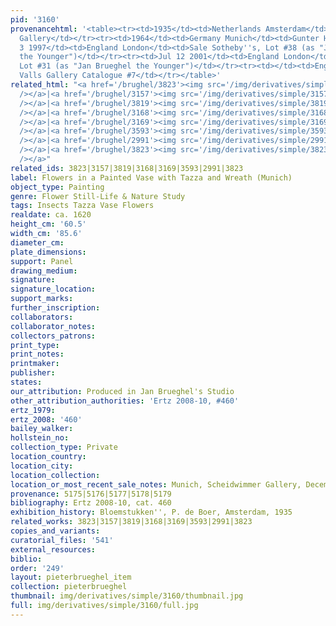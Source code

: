 ```yaml
---
pid: '3160'
provenancehtml: '<table><tr><td>1935</td><td>Netherlands Amsterdam</td><td>de Boer
  Gallery</td></tr><tr><td>1964</td><td>Germany Munich</td><td>Gunter Henle</td></tr><tr><td>Dec
  3 1997</td><td>England London</td><td>Sale Sotheby''s, Lot #38 (as "Jan Brueghel
  the Younger")</td></tr><tr><td>Jul 12 2001</td><td>England London</td><td>Sale Sotheby''s
  Lot #31 (as "Jan Brueghel the Younger")</td></tr><tr><td></td><td>England London</td><td>Rafael
  Valls Gallery Catalogue #7</td></tr></table>'
related_html: "<a href='/brughel/3823'><img src='/img/derivatives/simple/3823/thumbnail.jpg'
  /></a>|<a href='/brughel/3157'><img src='/img/derivatives/simple/3157/thumbnail.jpg'
  /></a>|<a href='/brughel/3819'><img src='/img/derivatives/simple/3819/thumbnail.jpg'
  /></a>|<a href='/brughel/3168'><img src='/img/derivatives/simple/3168/thumbnail.jpg'
  /></a>|<a href='/brughel/3169'><img src='/img/derivatives/simple/3169/thumbnail.jpg'
  /></a>|<a href='/brughel/3593'><img src='/img/derivatives/simple/3593/thumbnail.jpg'
  /></a>|<a href='/brughel/2991'><img src='/img/derivatives/simple/2991/thumbnail.jpg'
  /></a>|<a href='/brughel/3823'><img src='/img/derivatives/simple/3823/thumbnail.jpg'
  /></a>"
related_ids: 3823|3157|3819|3168|3169|3593|2991|3823
label: Flowers in a Painted Vase with Tazza and Wreath (Munich)
object_type: Painting
genre: Flower Still-Life & Nature Study
tags: Insects Tazza Vase Flowers
realdate: ca. 1620
height_cm: '60.5'
width_cm: '85.6'
diameter_cm:
plate_dimensions:
support: Panel
drawing_medium:
signature:
signature_location:
support_marks:
further_inscription:
collaborators:
collaborator_notes:
collectors_patrons:
print_type:
print_notes:
printmaker:
publisher:
states:
our_attribution: Produced in Jan Brueghel's Studio
other_attribution_authorities: 'Ertz 2008-10, #460'
ertz_1979:
ertz_2008: '460'
bailey_walker:
hollstein_no:
collection_type: Private
location_country:
location_city:
location_collection:
location_or_most_recent_sale_notes: Munich, Scheidwimmer Gallery, December 2002
provenance: 5175|5176|5177|5178|5179
bibliography: Ertz 2008-10, cat. 460
exhibition_history: Bloemstukken'', P. de Boer, Amsterdam, 1935
related_works: 3823|3157|3819|3168|3169|3593|2991|3823
copies_and_variants:
curatorial_files: '541'
external_resources:
biblio:
order: '249'
layout: pieterbrueghel_item
collection: pieterbrueghel
thumbnail: img/derivatives/simple/3160/thumbnail.jpg
full: img/derivatives/simple/3160/full.jpg
---
```

